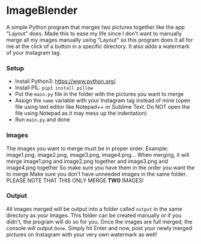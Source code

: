 # ImageBlender
A simple Python program that merges two pictures together like the app "Layout" does. Made this to ease my life since I don't want to manually merge all my images manually using "Layout" so this program does it all for me at the click of a button in a specific directory. It also adds a watermark of your Instagram tag.

### **Setup**
- Install Python3: https://www.python.org/
- Install PIL: `pip3 install pillow`
- Put the `main.py` file in the folder with the pictures you want to merge
- Assign the `name` variable with your Instagram tag instead of mine (open file using text editor like Notepad++ or Sublime Text. Do NOT open the file using Notepad as it may mess up the indentation)
- Run `main.py` and done

### **Images**
The images you want to merge must be in proper order.
Example: image1.png, image2.png, image3.png, image4.png...
When merging, it will merge image1.png and image2.png together and image3.png and image4.png together
So make sure you have them in the order you want the to merge
Make sure you don't have unneeded images in the same folder.
PLEASE NOTE THAT THIS ONLY MERGE **TWO** IMAGES!

### **Output**
All images merged will be output into a folder called `output` in the same directory as your images.
This folder can be created manually or if you didn't, the program will do so for you.
Once the images are full merged, the console will output `Done`. Simply hit Enter and now, post your newly merged pictures on Instagram with your very own watermark as well!
